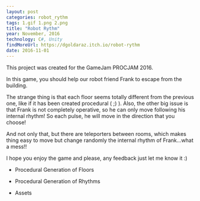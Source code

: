 ```yaml
---
layout: post
categories: robot_rythm
tags: 1.gif 1.png 2.png 
title: "Robot Rythm"
year: November, 2016
technology: C#, Unity 
findMoreUrl: https://dgoldaraz.itch.io/robot-rythm
date: 2016-11-01
---
```


This project was created for the GameJam PROCJAM 2016.

In this game, you should help our robot friend Frank to escape from the building.

The strange thing is that each floor seems totally different from the previous one, like if it has been created procedural ( ;) ). Also, the other big issue is that Frank is not completely operative, so he can only move following his internal rhythm! So each pulse, he will move in the direction that you choose!

And not only that, but there are teleporters between rooms, which makes thing easy to move but change randomly the internal rhythm of Frank...what a mess!!

I hope you enjoy the game and please, any feedback just let me know it :)

- Procedural Generation of Floors

- Procedural Generation of Rhythms

- Assets